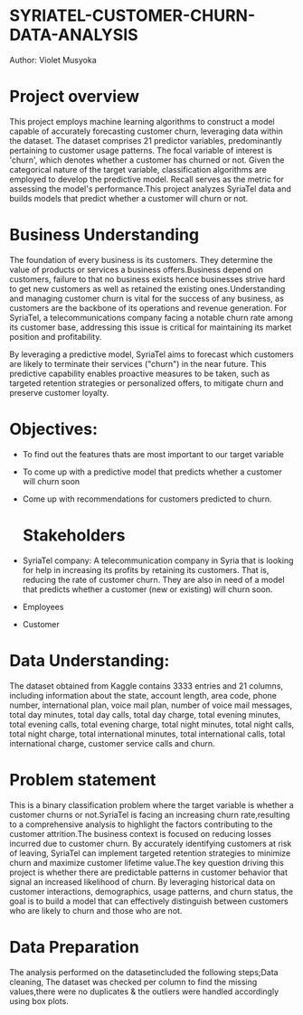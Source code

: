 # SYRIATEL-CUSTOMER-CHURN-DATA-ANALYSIS

Author:
Violet Musyoka

# Project overview
This project employs machine learning algorithms to construct a model capable of accurately forecasting customer churn, leveraging data within the dataset. The dataset comprises 21 predictor variables, predominantly pertaining to customer usage patterns. The focal variable of interest is 'churn', which denotes whether a customer has churned or not. Given the categorical nature of the target variable, classification algorithms are employed to develop the predictive model. Recall serves as the metric for assessing the model's performance.This project analyzes SyriaTel data and builds models that predict whether a customer will churn or not.

# Business Understanding
The foundation of every business is its customers. They determine the value of products or services a business offers.Business depend on customers, failure to that no business exists hence businesses strive hard to get new customers as well as retained the existing ones.Understanding and managing customer churn is vital for the success of any business, as customers are the backbone of its operations and revenue generation. For SyriaTel, a telecommunications company facing a notable churn rate among its customer base, addressing this issue is critical for maintaining its market position and profitability.

By leveraging a predictive model, SyriaTel aims to forecast which customers are likely to terminate their services ("churn") in the near future. This predictive capability enables proactive measures to be taken, such as targeted retention strategies or personalized offers, to mitigate churn and preserve customer loyalty.
# Objectives:
- To find out the features thats are most important to our target variable

- To come up with a predictive model that predicts whether a customer will churn soon

- Come up with recommendations for customers predicted to churn.
  # Stakeholders
- SyriaTel company: A telecommunication company in Syria that is looking for help in increasing its profits by retaining its customers. That is, reducing the rate of customer churn. They are also in need of a model that predicts whether a customer (new or existing) will churn soon.

- Employees

- Customer
# Data Understanding:
The dataset obtained from Kaggle contains 3333 entries and 21 columns, including information about the state, account length, area code, phone number, international plan, voice mail plan, number of voice mail messages, total day minutes, total day calls, total day charge, total evening minutes, total evening calls, total evening charge, total night minutes, total night calls, total night charge, total international minutes, total international calls, total international charge, customer service calls and churn.
# Problem statement
This is a binary classification problem where the target variable is whether a customer churns or not.SyriaTel is facing an increasing churn rate,resulting to a comprehensive analysis to highlight the factors contributing to the customer attrition.The business context is focused on reducing losses incurred due to customer churn. By accurately identifying customers at risk of leaving, SyriaTel can implement targeted retention strategies to minimize churn and maximize customer lifetime value.The key question driving this project is whether there are predictable patterns in customer behavior that signal an increased likelihood of churn. By leveraging historical data on customer interactions, demographics, usage patterns, and churn status, the goal is to build a model that can effectively distinguish between customers who are likely to churn and those who are not.
# Data Preparation
The analysis  performed on the datasetincluded the following steps;Data cleaning, The dataset was checked per column to find the missing values,there were no duplicates & the outliers were handled accordingly using box plots.

